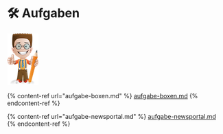 # 🛠 Aufgaben

![](../../../.gitbook/assets/ralph.png)

{% content-ref url="aufgabe-boxen.md" %}
[aufgabe-boxen.md](aufgabe-boxen.md)
{% endcontent-ref %}

{% content-ref url="aufgabe-newsportal.md" %}
[aufgabe-newsportal.md](aufgabe-newsportal.md)
{% endcontent-ref %}

